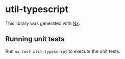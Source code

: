 # util-typescript

This library was generated with [Nx](https://nx.dev).

## Running unit tests

Run `nx test util-typescript` to execute the unit tests.
